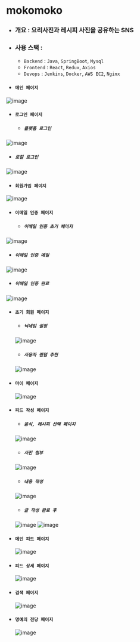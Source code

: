 # mokomoko

+ ### 개요 : 요리사진과 레시피 사진을 공유하는 SNS

+ ### 사용 스택 :
  + `Backend` : `Java`, `SpringBoot`, `Mysql`
  + `Frontend` : `React`, `Redux`, `Axios`
  + `Devops` : `Jenkins`, `Docker`, `AWS EC2`, `Nginx`

+ #### `메인 페이지`
![image](https://user-images.githubusercontent.com/61149599/133008865-2f144a53-3c1b-48d9-a419-117804c4ee52.png)<br>
+ #### `로그인 페이지`
  + ##### `플랫폼 로그인`
![image](https://user-images.githubusercontent.com/61149599/133008961-40553cab-c756-4083-a9d1-da3431ef4277.png)
  + ##### `로컬 로그인`
![image](https://user-images.githubusercontent.com/61149599/133008966-acd65aef-4f1e-4eab-b279-f774c56ab290.png)
+ #### `회원가입 페이지`
![image](https://user-images.githubusercontent.com/61149599/133009124-f42dafc8-6956-4029-aa4f-9b7e6624cbbd.png)
+ #### `이메일 인증 페이지`
  + ##### `이메일 인증 초기 페이지` 
![image](https://user-images.githubusercontent.com/61149599/133009126-7ab99a91-9943-4ac0-889a-328e98743dcb.png)
  + ##### `이메일 인증 메일`
![image](https://user-images.githubusercontent.com/61149599/133009231-29a01699-b719-42ba-84c7-a970a81a2496.png)
  + ##### `이메일 인증 완료`
![image](https://user-images.githubusercontent.com/61149599/133009242-5beeccdb-9e5f-4f09-a97a-eaa6f93a6a52.png)
+ #### `초기 회원 페이지`
  + ##### `닉네임 설정`
  ![image](https://user-images.githubusercontent.com/61149599/133009508-ab673836-15de-416a-8eb8-f42794ff5ed2.png)
  + ##### `사용자 랜덤 추천`
  ![image](https://user-images.githubusercontent.com/61149599/133009523-7ba23df2-b7eb-49b7-a022-5c2e59594089.png)
+ #### `마이 페이지`
  ![image](https://user-images.githubusercontent.com/61149599/133009566-6d3ccc71-93f1-4a8f-9721-8a3af7a225b3.png)
+ #### `피드 작성 페이지`
  + ##### `음식, 레시피 선택 페이지`
  ![image](https://user-images.githubusercontent.com/61149599/133009614-f153eea6-24ed-401b-ac88-420856428486.png)
  + ##### `사진 첨부`
  ![image](https://user-images.githubusercontent.com/61149599/133009623-5cdfdc89-854a-4687-bfc8-3e0b75caba3a.png)
  + ##### `내용 작성`
  ![image](https://user-images.githubusercontent.com/61149599/133009643-11a05100-f3c9-4d07-9093-b782ff8a4976.png)
  + ##### `글 작성 완료 후`
  ![image](https://user-images.githubusercontent.com/61149599/133009656-657f20c7-5050-4630-bff8-62d8635f47bf.png)
  ![image](https://user-images.githubusercontent.com/61149599/133009665-19505cc3-834b-48b6-a6c0-f42481783f7c.png)
+ #### `메인 피드 페이지`
  ![image](https://user-images.githubusercontent.com/61149599/133009681-c075585b-51c6-4bd3-8149-9b8235405c93.png)
+ #### `피드 상세 페이지`
  ![image](https://user-images.githubusercontent.com/61149599/133009825-dd217fb7-8316-4be3-abf7-be5e5fb3b9e1.png)
+ #### `검색 페이지`
  ![image](https://user-images.githubusercontent.com/61149599/133009877-9b863692-9153-458e-946a-89e4c35f2549.png)
+ #### `명예의 전당 페이지`
  ![image](https://user-images.githubusercontent.com/61149599/133009885-602685c2-bd0a-4cde-98a8-9dd1c1dee126.png)
